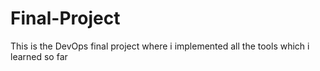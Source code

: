 # Final-Project
This is the DevOps final project where i implemented all the tools which i learned so far
